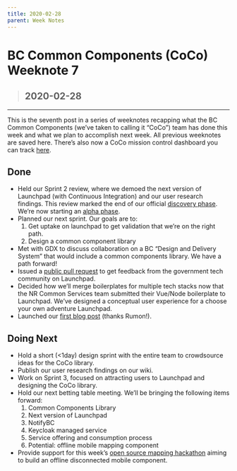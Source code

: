 ```yaml
---
title: 2020-02-28
parent: Week Notes
---
```

# BC Common Components (CoCo) Weeknote 7
> ## 2020-02-28
___

This is the seventh post in a series of weeknotes recapping what the BC Common Components (we’ve taken to calling it “CoCo”) team has done this week and what we plan to accomplish next week. All previous weeknotes are saved here. There’s also now a CoCo mission control dashboard you can track [here](https://trello.com/b/vqqXYk3l/common-components-mission-control).
 
## Done
- Held our Sprint 2 review, where we demoed the next version of Launchpad (with Continuous Integration) and our user research findings. This review marked the end of our official [discovery phase](https://www.gov.uk/service-manual/agile-delivery/how-the-discovery-phase-works). We’re now starting an [alpha phase](https://www.gov.uk/service-manual/agile-delivery/how-the-alpha-phase-works).
- Planned our next sprint. Our goals are to:
  1. Get uptake on launchpad to get validation that we’re on the right path.
  1. Design a common component library
- Met with GDX to discuss collaboration on a BC “Design and Delivery System” that would include a common components library. We have a path forward!
- Issued a [public pull request](https://github.com/bcgov/openshift-launchpad/tree/release) to get feedback from the government tech community on Launchpad.
- Decided how we’ll merge boilerplates for multiple tech stacks now that the NR Common Services team submitted their Vue/Node boilerplate to Launchpad. We’ve designed a conceptual user experience for a choose your own adventure Launchpad.
- Launched our [first blog post](https://medium.com/exchange-bc/common-components-bringing-common-solutions-to-common-challenges-in-the-bc-government-29b835ffd370) (thanks Rumon!).

## Doing Next
- Hold a short (<1day) design sprint with the entire team to crowdsource ideas for the CoCo library.
- Publish our user research findings on our wiki.
- Work on Sprint 3, focused on attracting users to Launchpad and designing the CoCo library.
- Hold our next betting table meeting. We’ll be bringing the following items forward:
  1. Common Components Library
  1. Next version of Launchpad
  1. NotifyBC
  1. Keycloak managed service
  1. Service offering and consumption process
  1. Potential:  offline mobile mapping component 
- Provide support for this week’s [open source mapping hackathon](https://www.eventbrite.ca/e/hackathon-exchange-lab-iitd-development-and-digital-services-tickets-95500048215) aiming to build an offline disconnected mobile component. 
